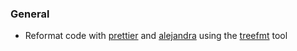 ### General

- Reformat code with [prettier](https://prettier.io/) and [alejandra](https://github.com/kamadorueda/alejandra) using the [treefmt](https://github.com/numtide/treefmt-nix) tool
